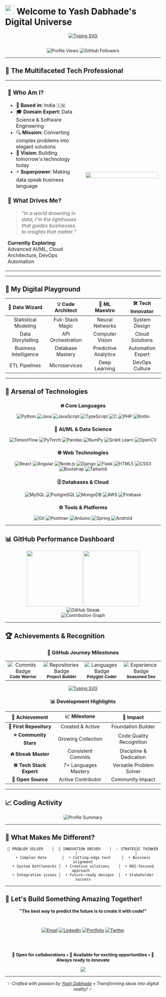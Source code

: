 # <img src="https://raw.githubusercontent.com/MartinHeinz/MartinHeinz/master/wave.gif" width="30px" height="30px" /> **Welcome to Yash Dabhade's Digital Universe**

<div align="center">
  
  [![Typing SVG](https://readme-typing-svg.herokuapp.com?font=Fira+Code&size=22&pause=1000&color=00D9FF&center=true&vCenter=true&width=800&lines=🔥+Data+Analyst+%7C+Transforming+Raw+Data+into+Gold;💻+Software+Engineer+%7C+Architecting+Digital+Solutions;⚡+IT+Engineer+%7C+Bridging+Tech+%26+Innovation;🐍+Python+Developer+%7C+Code+Craftsman;🤖+ML+Engineer+%7C+Teaching+Machines+to+Think)](https://git.io/typing-svg)
  
  <br/>
  
  <img src="https://komarev.com/ghpvc/?username=yashdabhade0106&label=Profile%20views&color=brightgreen&style=for-the-badge" alt="Profile Views" />
  <img src="https://img.shields.io/github/followers/yashdabhade0106?label=Followers&style=for-the-badge&color=blue" alt="GitHub Followers" />
  
</div>

---

## 🎯 **The Multifaceted Tech Professional**

<table>
<tr>
<td width="50%">

### 🌟 **Who Am I?**
- 📍 **Based in:** India 🇮🇳
- 🎓 **Domain Expert:** Data Science & Software Engineering
- 🔍 **Mission:** Converting complex problems into elegant solutions
- 🚀 **Vision:** Building tomorrow's technology today
- ⚡ **Superpower:** Making data speak business language

### 🎨 **What Drives Me?**
> *"In a world drowning in data, I'm the lighthouse that guides businesses to insights that matter."*

**Currently Exploring:** Advanced AI/ML, Cloud Architecture, DevOps Automation

</td>
<td width="50%">

<img src="https://github-readme-stats.vercel.app/api?username=yashdabhade0106&show_icons=true&theme=radical&hide_border=true&count_private=true" width="100%" />

</td>
</tr>
</table>

---

## 🎪 **My Digital Playground**

<div align="center">

| 🔬 **Data Wizard** | 💡 **Code Architect** | 🎯 **ML Maestro** | 🛠️ **Tech Innovator** |
|:---:|:---:|:---:|:---:|
| Statistical Modeling | Full-Stack Magic | Neural Networks | System Design |
| Data Storytelling | API Orchestration | Computer Vision | Cloud Solutions |
| Business Intelligence | Database Mastery | Predictive Analytics | Automation Expert |
| ETL Pipelines | Microservices | Deep Learning | DevOps Culture |

</div>

---

## 🌈 **Arsenal of Technologies**

<div align="center">

### **🔥 Core Languages**
![Python](https://img.shields.io/badge/Python-FFD43B?style=for-the-badge&logo=python&logoColor=blue)
![Java](https://img.shields.io/badge/Java-ED8B00?style=for-the-badge&logo=openjdk&logoColor=white)
![JavaScript](https://img.shields.io/badge/JavaScript-323330?style=for-the-badge&logo=javascript&logoColor=F7DF1E)
![TypeScript](https://img.shields.io/badge/TypeScript-007ACC?style=for-the-badge&logo=typescript&logoColor=white)
![C](https://img.shields.io/badge/C-00599C?style=for-the-badge&logo=c&logoColor=white)
![PHP](https://img.shields.io/badge/PHP-777BB4?style=for-the-badge&logo=php&logoColor=white)
![Kotlin](https://img.shields.io/badge/Kotlin-7F52FF?style=for-the-badge&logo=kotlin&logoColor=white)

### **🧠 AI/ML & Data Science**
![TensorFlow](https://img.shields.io/badge/TensorFlow-FF6F00?style=for-the-badge&logo=tensorflow&logoColor=white)
![PyTorch](https://img.shields.io/badge/PyTorch-EE4C2C?style=for-the-badge&logo=pytorch&logoColor=white)
![Pandas](https://img.shields.io/badge/Pandas-2C2D72?style=for-the-badge&logo=pandas&logoColor=white)
![NumPy](https://img.shields.io/badge/Numpy-777BB4?style=for-the-badge&logo=numpy&logoColor=white)
![Scikit Learn](https://img.shields.io/badge/scikit_learn-F7931E?style=for-the-badge&logo=scikit-learn&logoColor=white)
![OpenCV](https://img.shields.io/badge/OpenCV-27338e?style=for-the-badge&logo=OpenCV&logoColor=white)

### **🌐 Web Technologies**
![React](https://img.shields.io/badge/React-20232A?style=for-the-badge&logo=react&logoColor=61DAFB)
![Angular](https://img.shields.io/badge/Angular-DD0031?style=for-the-badge&logo=angular&logoColor=white)
![Node.js](https://img.shields.io/badge/Node.js-339933?style=for-the-badge&logo=nodedotjs&logoColor=white)
![Django](https://img.shields.io/badge/Django-092E20?style=for-the-badge&logo=django&logoColor=green)
![Flask](https://img.shields.io/badge/Flask-000000?style=for-the-badge&logo=flask&logoColor=white)
![HTML5](https://img.shields.io/badge/HTML5-E34F26?style=for-the-badge&logo=html5&logoColor=white)
![CSS3](https://img.shields.io/badge/CSS3-1572B6?style=for-the-badge&logo=css3&logoColor=white)
![Bootstrap](https://img.shields.io/badge/Bootstrap-563D7C?style=for-the-badge&logo=bootstrap&logoColor=white)
![Tailwind](https://img.shields.io/badge/Tailwind_CSS-38B2AC?style=for-the-badge&logo=tailwind-css&logoColor=white)

### **🗄️ Databases & Cloud**
![MySQL](https://img.shields.io/badge/MySQL-005C84?style=for-the-badge&logo=mysql&logoColor=white)
![PostgreSQL](https://img.shields.io/badge/PostgreSQL-316192?style=for-the-badge&logo=postgresql&logoColor=white)
![MongoDB](https://img.shields.io/badge/MongoDB-4EA94B?style=for-the-badge&logo=mongodb&logoColor=white)
![AWS](https://img.shields.io/badge/Amazon_AWS-FF9900?style=for-the-badge&logo=amazonaws&logoColor=white)
![Firebase](https://img.shields.io/badge/firebase-ffca28?style=for-the-badge&logo=firebase&logoColor=black)

### **⚙️ Tools & Platforms**
![Git](https://img.shields.io/badge/GIT-E44C30?style=for-the-badge&logo=git&logoColor=white)
![Postman](https://img.shields.io/badge/Postman-FF6C37?style=for-the-badge&logo=Postman&logoColor=white)
![Arduino](https://img.shields.io/badge/Arduino-00979D?style=for-the-badge&logo=Arduino&logoColor=white)
![Spring](https://img.shields.io/badge/Spring-6DB33F?style=for-the-badge&logo=spring&logoColor=white)
![Android](https://img.shields.io/badge/Android-3DDC84?style=for-the-badge&logo=android&logoColor=white)

</div>

---

## 📊 **GitHub Performance Dashboard**

<div align="center">
  
  <!-- GitHub Stats -->
  <img height="180em" src="https://github-readme-stats.vercel.app/api?username=yashdabhade0106&show_icons=true&theme=tokyonight&include_all_commits=true&count_private=true&hide_border=true"/>
  <img height="180em" src="https://github-readme-stats.vercel.app/api/top-langs/?username=yashdabhade0106&layout=compact&langs_count=8&theme=tokyonight&hide_border=true"/>
  
</div>

<div align="center">
  
  <!-- Streak Stats with working URL -->
  <img src="https://streak-stats.demolab.com/?user=yashdabhade0106&theme=tokyonight&hide_border=true" alt="GitHub Streak" />
  
</div>

<div align="center">
  
  <!-- Activity Graph with corrected URL -->
  <img src="https://github-readme-activity-graph.vercel.app/graph?username=yashdabhade0106&theme=tokyo-night&hide_border=true&area=true&bg_color=1a1b27&color=70a5fd&line=bf91f3&point=38bdae" alt="Contribution Graph" />
  
</div>

---

## 🏆 **Achievements & Recognition**

<div align="center">

### **🌟 GitHub Journey Milestones**

<table>
<tr>
<td align="center" width="160px">
<img src="https://img.shields.io/badge/Commits-500+-2ea44f?style=for-the-badge&logo=git&logoColor=white" alt="Commits Badge"/>
<br/><sub><b>Code Warrior</b></sub>
</td>
<td align="center" width="160px">
<img src="https://img.shields.io/badge/Repositories-25+-1f6feb?style=for-the-badge&logo=github&logoColor=white" alt="Repositories Badge"/>
<br/><sub><b>Project Builder</b></sub>
</td>
<td align="center" width="160px">
<img src="https://img.shields.io/badge/Languages-7+-f1e05a?style=for-the-badge&logo=codeigniter&logoColor=white" alt="Languages Badge"/>
<br/><sub><b>Polyglot Coder</b></sub>
</td>
<td align="center" width="160px">
<img src="https://img.shields.io/badge/Experience-3+Years-ff6b6b?style=for-the-badge&logo=calendar&logoColor=white" alt="Experience Badge"/>
<br/><sub><b>Seasoned Dev</b></sub>
</td>
</tr>
</table>

</div>

<!-- Animated Achievement Banner -->
<div align="center">

[![Typing SVG](https://readme-typing-svg.herokuapp.com?font=Fira+Code&size=18&pause=1000&color=00D9FF&center=true&vCenter=true&width=800&lines=🏆+GitHub+Achievement+Hunter;⭐+Open+Source+Contributor;🔥+Consistent+Code+Committer;💻+Full+Stack+Developer;🚀+Innovation+Driver)](https://git.io/typing-svg)

</div>

<!-- Achievement Cards -->
<div align="center">

### **📊 Development Highlights**

| 🎯 **Achievement** | 📈 **Milestone** | 🚀 **Impact** |
|:---:|:---:|:---:|
| **🥇 First Repository** | Created & Active | Foundation Builder |
| **⭐ Community Stars** | Growing Collection | Code Quality Recognition |
| **🔥 Streak Master** | Consistent Commits | Discipline & Dedication |
| **🌐 Tech Stack Expert** | 7+ Languages Mastery | Versatile Problem Solver |
| **🤝 Open Source** | Active Contributor | Community Impact |

</div>

---

## 📈 **Coding Activity**

<div align="center">
  
  <!-- WakaTime stats (optional - requires setup) -->
  <!--<img src="https://github-readme-stats.vercel.app/api/wakatime?username=yashdabhade0106&theme=tokyonight&hide_border=true" alt="WakaTime Stats" />-->
  
  <!-- GitHub Profile Summary Card -->
  <img src="https://github-profile-summary-cards.vercel.app/api/cards/profile-details?username=yashdabhade0106&theme=tokyonight" alt="Profile Summary" />
  
</div>

---

## 🌟 **What Makes Me Different?**

<div align="center">

```
🎯 PROBLEM SOLVER    │  🚀 INNOVATION DRIVER    │  💡 STRATEGIC THINKER
                     │                          │
• Complex data       │  • Cutting-edge tech     │  • Business alignment
• System bottlenecks │  • Creative solutions    │  • ROI-focused approach  
• Integration issues │  • Future-ready designs  │  • Stakeholder success
```

</div>

---

## 🤝 **Let's Build Something Amazing Together!**

<div align="center">
  
  **"The best way to predict the future is to create it with code!"**
  
  <br/>
  
  [![Email](https://img.shields.io/badge/Email-EA4335?style=for-the-badge&logo=gmail&logoColor=white)](yashdabhade_it@sanjivanicoe.org.in)
  [![LinkedIn](https://img.shields.io/badge/LinkedIn-0A66C2?style=for-the-badge&logo=linkedin&logoColor=white)](www.linkedin.com/in/yashdabhade01)
  [![Portfolio](https://img.shields.io/badge/Portfolio-000000?style=for-the-badge&logo=vercel&logoColor=white)]([https://yourportfolio.com](https://dynamic-nasturtium-cdc91f.netlify.app/))
  [![Twitter](https://img.shields.io/badge/Twitter-1DA1F2?style=for-the-badge&logo=twitter&logoColor=white)]([https://twitter.com/yourhandle](https://x.com/YashDabhade1234?t=68QWrkJczQ4avWtDLTAbRQ&s=09))
  
  <br/><br/>
  
  **🚀 Open for collaborations • 💼 Available for exciting opportunities • 🌟 Always ready to innovate**
  
  <img src="https://capsule-render.vercel.app/api?type=waving&color=gradient&height=100&section=footer&width=100%" />
  
</div>

---

<div align="center">
  <i>✨ Crafted with passion by <a href="https://github.com/yashdabhade0106">Yash Dabhade</a> • Transforming ideas into digital reality! ✨</i>
</div>
